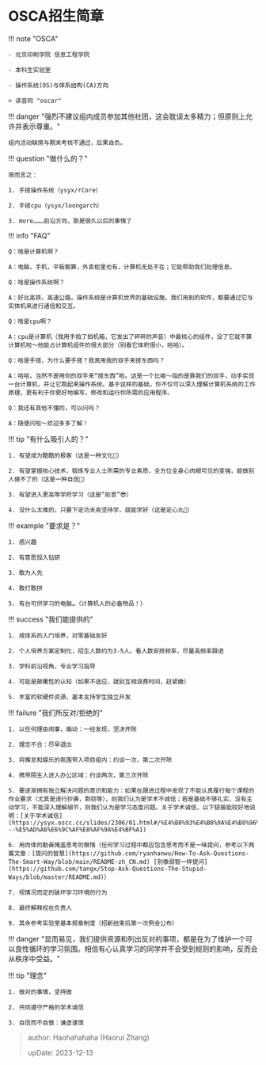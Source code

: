 # OSCA招生简章

!!! note "OSCA"

	- 北京印刷学院 信息工程学院

	- 本科生实验室

	- 操作系统(OS)与体系结构(CA)方向

	> 读音同 "oscar"


!!! danger "强烈不建议组内成员参加其他社团，这会耽误太多精力；但原则上允许并表示尊重。"

	组内活动缺席与期末考核不通过，后果自负。

!!! question "做什么的？"

	简而言之：

	1. 手搓操作系统（ysyx/rCore）

	2. 手搓cpu（ysyx/loongarch）

	3. more………前沿方向，那是很久以后的事情了

!!! info "FAQ"

	Q：啥是计算机啊？

	A：电脑，手机，平板都算，外卖柜里也有，计算机无处不在；它能帮助我们处理信息。

	Q：啥是操作系统啊？

	A：好比高铁，高速公路，操作系统是计算机世界的基础设施，我们用到的软件，都要通过它与实体机来进行通信和交互。

	Q：啥是cpu啊？

	A：cpu是计算机（我用手拍了拍机箱，它发出了砰砰的声音）中最核心的组件，没了它就不算计算机啦～他能占计算机组件的很大部分（别看它体积很小，哈哈）。

	Q：啥是手搓，为什么要手搓？我真用我的双手来搓东西吗？

	A：哈哈，当然不是用你的双手来“搓东西”啦。这是一个比喻～指的是靠我们的双手，动手实现一台计算机，并让它跑起来操作系统。基于这样的基础，你不仅可以深入理解计算机系统的工作原理，更有利于你更好地编写，修改和运行你所需的应用程序。

	Q：我还有其他不懂的，可以问吗？

	A：随便问啦～欢迎多多了解！

!!! tip "有什么吸引人的？"

	1. 有望成为酷酷的极客（这是一种文化🤙）

	2. 有望掌握核心技术，锻炼专业人士所需的专业素质，全方位全身心肉眼可见的变强，能做别人做不了的（这是一种自信🤏）

	3. 有望进入更高等学府学习（这是“前景”😎）

	4. 没什么太难的，只要下定功夫肯坚持学，就能学好（这是定心丸🤤）

!!! example "要求是？"

	1. 感兴趣

	2. 有意愿投入钻研

	3. 敢为人先

	4. 敢打敢拼

	5. 有台可供学习的电脑…（计算机人的必备物品！）

!!! success "我们能提供的"

	1. 成体系的入门培养，对零基础友好

	2. 个人培养方案定制化，招生人数约为3-5人。看人数安排频率，尽量高频率跟进

	3. 学科前沿视角，专业学习指导

	4. 可能是颠覆性的认知（如果不适应，就别互相浪费时间，赶紧撤）

	5. 丰富的软硬件资源，基本支持学生独立开发

!!! failure "我们所反对/拒绝的"

	1. 以任何理由闹事，煽动：一经发现，坚决开除

	2. 理念不合：尽早退出

	3. 将懈怠和娱乐的氛围带入项目组内：约谈一次，第二次开除

	4. 携带陌生人进入办公区域：约谈两次，第三次开除

	5. 要逐渐拥有独立解决问题的意识和能力：如果在跟进过程中发现了不能认真履行每个课程的作业要求（尤其是进行抄袭，剽窃等），则我们认为是学术不诚信；若是基础不够扎实，没有主动学习，不能深入理解细节，则我们认为是学习态度问题。关于学术诚信，以下链接能较好地说明：[关于学术诚信](https://ysyx.oscc.cc/slides/2306/01.html#/%E4%B8%93%E4%B8%9A%E4%B8%96%E7%95%8C%E8%A7%821---%E5%AD%A6%E6%9C%AF%E8%AF%9A%E4%BF%A1)

	6. 用肉体的勤奋掩盖思考的懒惰（任何学习过程中都应包含思考而不是一味提问，参考以下两篇文章：[提问的智慧](https://github.com/ryanhanwu/How-To-Ask-Questions-The-Smart-Way/blob/main/README-zh_CN.md) [别像弱智一样提问](https://github.com/tangx/Stop-Ask-Questions-The-Stupid-Ways/blob/master/README.md)）

	7. 视情况而定的破坏学习环境的行为

	8. 最终解释权在负责人

	9. 其余参考实验室基本规章制度（招新结束后第一次例会公布）



!!! danger "显而易见，我们提供资源和列出反对的事项，都是在为了维护一个可以良性循环的学习氛围。相信有心认真学习的同学并不会受到规则的影响，反而会从秩序中受益。"



!!! tip "理念"

	1. 做对的事情，坚持做

	2. 共同遵守严格的学术诚信

	3. 自信而不自傲：谦虚谨慎


> author: Haohahahaha (Haorui Zhang)
>
> upDate: 2023-12-13
